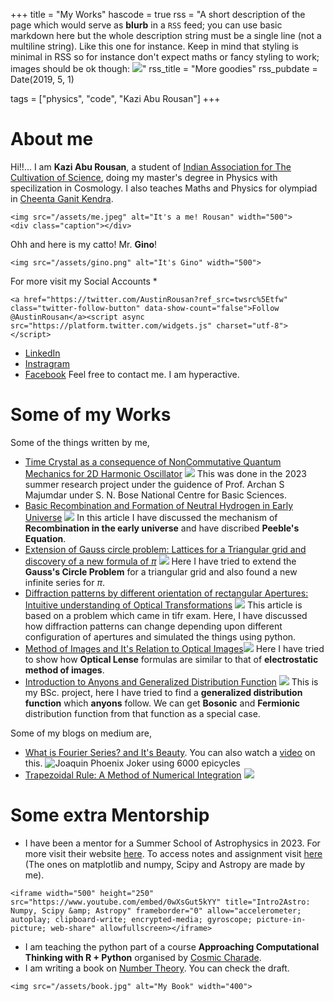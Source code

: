 +++
title = "My Works"
hascode = true
rss = "A short description of the page which would serve as **blurb** in a `RSS` feed; you can use basic markdown here but the whole description string must be a single line (not a multiline string). Like this one for instance. Keep in mind that styling is minimal in RSS so for instance don't expect maths or fancy styling to work; images should be ok though: ![](https://upload.wikimedia.org/wikipedia/en/b/b0/Rick_and_Morty_characters.jpg)"
rss_title = "More goodies"
rss_pubdate = Date(2019, 5, 1)

tags = ["physics", "code", "Kazi Abu Rousan"]
+++

# About me
Hi!!... I am **Kazi Abu Rousan**, a student of [Indian Association for The Cultivation of Science](https://en.wikipedia.org/wiki/Indian_Association_for_the_Cultivation_of_Science), doing my master's degree in Physics with specilization in Cosmology. I also teaches Maths and Physics for olympiad in [Cheenta Ganit Kendra](https://www.cheenta.com/).
~~~
<img src="/assets/me.jpeg" alt="It's a me! Rousan" width="500">
<div class="caption"></div>
~~~

Ohh and here is my catto! Mr. **Gino**!
~~~
<img src="/assets/gino.png" alt="It's Gino" width="500">
~~~
For more visit my Social Accounts
*
~~~
<a href="https://twitter.com/AustinRousan?ref_src=twsrc%5Etfw" class="twitter-follow-button" data-show-count="false">Follow @AustinRousan</a><script async src="https://platform.twitter.com/widgets.js" charset="utf-8"></script>
~~~

* [LinkedIn](https://www.linkedin.com/in/kazi-abu-rousan-819848198/)
* [Instragram](https://www.instagram.com/azavzya/)
* [Facebook](https://www.facebook.com/K.A.Rousan/)
Feel free to contact me. I am hyperactive.
# Some of my Works
Some of the things written by me,
* [Time Crystal as a consequence of NonCommutative Quantum Mechanics for 2D Harmonic Oscillator](https://www.researchgate.net/publication/372221313_Time_Crystal_as_a_consequence_of_NonCommutative_Quantum_Mechanics_for_2D_Harmonic_Oscillator) ![](https://www.researchgate.net/profile/Kazi-Abu-Rousan/publication/372221313/figure/fig1/AS:11431281173427597@1688888680920/Physical-Realisation-of-Time-Crystal_W640.jpg)
This was done in the 2023 summer research project under the guidence of Prof. Archan S Majumdar under S. N. Bose National Centre for Basic Sciences.
* [Basic Recombination and Formation of Neutral Hydrogen in Early Universe](https://www.researchgate.net/publication/376889659_Basic_Recombination_and_Formation_of_Neutral_Hydrogen_in_Early_Universe) ![](https://www.researchgate.net/profile/Kazi-Abu-Rousan/publication/376889659/figure/fig7/AS:11431281214834585@1703796954888/Comparison-of-Saha-Boltzmann-and-Peeble-Equation-Here-Boltzmann-Equation-means-the_W640.jpg)
In this article I have discussed the mechanism of **Recombination in the early universe** and have discribed **Peeble's Equation**.
* [Extension of Gauss circle problem: Lattices for a Triangular grid and discovery of a new formula of $\pi$](https://www.researchgate.net/publication/370161335_Extension_of_Gauss_circle_problem_Lattices_for_a_Triangular_grid)
![](https://www.researchgate.net/profile/Kazi-Abu-Rousan/publication/370161335/figure/fig3/AS:11431281152663383@1682100177142/A-circle-of-Radius-7-has-18-lattice-points-on-it_Q320.jpg)
Here I have tried to extend the **Gauss's Circle Problem** for a triangular grid and also found a new infinite series for $\pi$.
* [Diffraction patterns by different orientation of rectangular Apertures: Intuitive understanding of Optical Transformations](https://www.researchgate.net/publication/356142815_Diffraction_patterns_by_different_orientation_of_rectangular_Apertures_Intuitive_understanding_of_Optical_Transformations)
![](https://www.researchgate.net/profile/Kazi-Abu-Rousan/publication/356142815/figure/fig2/AS:1098551824265217@1638926573534/Diffraction-pattern-of-the-aperture-in-Fig-2.ppm)
This article is based on a problem which came in tifr exam. Here, I have discussed how diffraction patterns can change depending upon different configuration of apertures and simulated the things using python.
* [Method of Images and It's Relation to Optical Images](https://link.springer.com/article/10.1007/s12045-022-1398-y)![](https://www.researchgate.net/profile/Kazi-Abu-Rousan/publication/361545877/figure/fig7/AS:1171982066429952@1656433707070/Here-you-see-the-fields-from-qred-to-qblue-The-field-is-symmetry-about-the-grounded_W640.jpg)
Here I have tried to show how **Optical Lense** formulas are similar to that of **electrostatic method of images**.
* [Introduction to Anyons and Generalized Distribution Function](https://www.researchgate.net/publication/352641643_Introduction_to_Anyons_and_generalized_distribution_function)
![](https://www.researchgate.net/profile/Kazi-Abu-Rousan/publication/352641643/figure/fig3/AS:1040709511565313@1625135891075/The-reflection-operation-with-respect-to-one-axis-This-shows-ph-p-and-ph-p-are.ppm)
This is my BSc. project, here I have tried to find a **generalized distribution function** which **anyons** follow. We can get **Bosonic** and **Fermionic** distribution function from that function as a special case.

Some of my blogs on medium are,
* [What is Fourier Series? and It's Beauty](https://medium.com/swlh/what-is-fourier-series-and-its-beauty-ce2410012329). You can also watch a [video](https://youtu.be/0y8UsIFcvPs) on this.
![Joaquin Phoenix Joker using 6000 epicycles](https://miro.medium.com/v2/resize:fit:720/format:webp/1*YkraGeZW9la2P7sDetBpFQ.png)
* [Trapezoidal Rule: A Method of Numerical Integration](https://www.cantorsparadise.com/trapezoidal-rule-a-method-of-numerical-integration-5772838657b3)
![](https://miro.medium.com/v2/resize:fit:1100/format:webp/1*2jcjgSAw_qoimpVm_2JNrg.png)



# Some extra Mentorship

* I have been a mentor for a Summer School of Astrophysics in 2023. For more visit their website [here](https://sites.google.com/view/intro-2-astro/2023-course). To access notes and assignment visit [here](https://github.com/howardisaacson/Intro-to-Astro2023/tree/main/Week2_packages_plotting) (The ones on matplotlib and numpy, Scipy and Astropy are made by me).
~~~
<iframe width="500" height="250" src="https://www.youtube.com/embed/0wXsGut5kYY" title="Intro2Astro: Numpy, Scipy &amp; Astropy" frameborder="0" allow="accelerometer; autoplay; clipboard-write; encrypted-media; gyroscope; picture-in-picture; web-share" allowfullscreen></iframe>
~~~
* I am teaching the python part of a course **Approaching Computational Thinking with R + Python** organised by [Cosmic Charade](https://cosmic-charade.netlify.app/).
* I am writing a book on [Number Theory](https://www.researchgate.net/project/Number-Theory-with-Python). You can check the draft.
~~~
<img src="/assets/book.jpg" alt="My Book" width="400">
~~~
